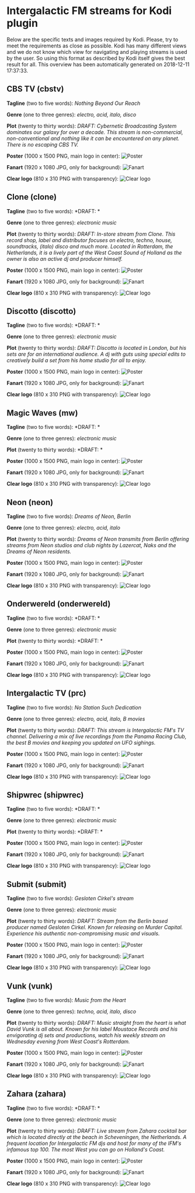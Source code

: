 # Intergalactic FM streams for Kodi plugin

Below are the specific texts and images required by Kodi. Please, try to meet the requirements as close as possible. Kodi has many different views and we do not know which view for navigating and playing streams is used by the user. So using this format as described by Kodi itself gives the best result for all. This overview has been automatically generated on 2018-12-11 17:37:33.

## CBS TV (cbstv)

**Tagline** (two to five words): *Nothing Beyond Our Reach*

**Genre** (one to three genres): *electro, acid, italo, disco*

**Plot** (twenty to thirty words): *DRAFT: Cybernetic Broadcasting System dominates our galaxy for over a decade. This stream is non-commercial, non-conventional and nothing like it can be encountered on any planet. There is no escaping CBS TV.*

**Poster** (1000 x 1500 PNG, main logo in center):
![Poster](../resources/cbstv-poster.png "Poster")

**Fanart** (1920 x 1080 JPG, only for background):
![Fanart](../resources/cbstv-fanart.jpg "Fanart")

**Clear logo** (810 x 310 PNG with transparency):
![Clear logo](cbstv-clearlogo.png "Fanart")

## Clone (clone)

**Tagline** (two to five words): *DRAFT: *

**Genre** (one to three genres): *electronic music*

**Plot** (twenty to thirty words): *DRAFT: In-store stream from Clone. This record shop, label and distributor focuses on electro, techno, house, soundtracks, (italo) disco and much more. Located in Rotterdam, the Netherlands, it is a lively part of the West Coast Sound of Holland as the owner is also an active dj and producer himself.*

**Poster** (1000 x 1500 PNG, main logo in center):
![Poster](../resources/clone-poster.png "Poster")

**Fanart** (1920 x 1080 JPG, only for background):
![Fanart](../resources/clone-fanart.jpg "Fanart")

**Clear logo** (810 x 310 PNG with transparency):
![Clear logo](clone-clearlogo.png "Fanart")

## Discotto (discotto)

**Tagline** (two to five words): *DRAFT: *

**Genre** (one to three genres): *electronic music*

**Plot** (twenty to thirty words): *DRAFT: Discotto is located in London, but his sets are for an international audience. A dj with guts using special edits to creatively build a set from his home studio for all to enjoy.*

**Poster** (1000 x 1500 PNG, main logo in center):
![Poster](../resources/discotto-poster.png "Poster")

**Fanart** (1920 x 1080 JPG, only for background):
![Fanart](../resources/discotto-fanart.jpg "Fanart")

**Clear logo** (810 x 310 PNG with transparency):
![Clear logo](discotto-clearlogo.png "Fanart")

## Magic Waves (mw)

**Tagline** (two to five words): *DRAFT: *

**Genre** (one to three genres): *electronic music*

**Plot** (twenty to thirty words): *DRAFT: *

**Poster** (1000 x 1500 PNG, main logo in center):
![Poster](../resources/mw-poster.png "Poster")

**Fanart** (1920 x 1080 JPG, only for background):
![Fanart](../resources/mw-fanart.jpg "Fanart")

**Clear logo** (810 x 310 PNG with transparency):
![Clear logo](mw-clearlogo.png "Fanart")

## Neon (neon)

**Tagline** (two to five words): *Dreams of Neon, Berlin*

**Genre** (one to three genres): *electro, acid, italo*

**Plot** (twenty to thirty words): *Dreams of Neon transmits from Berlin offering streams from Neon studios and club nights by Lazercat, Naks and the Dreams of Neon residents.*

**Poster** (1000 x 1500 PNG, main logo in center):
![Poster](../resources/neon-poster.png "Poster")

**Fanart** (1920 x 1080 JPG, only for background):
![Fanart](../resources/neon-fanart.jpg "Fanart")

**Clear logo** (810 x 310 PNG with transparency):
![Clear logo](neon-clearlogo.png "Fanart")

## Onderwereld (onderwereld)

**Tagline** (two to five words): *DRAFT: *

**Genre** (one to three genres): *electronic music*

**Plot** (twenty to thirty words): *DRAFT: *

**Poster** (1000 x 1500 PNG, main logo in center):
![Poster](../resources/onderwereld-poster.png "Poster")

**Fanart** (1920 x 1080 JPG, only for background):
![Fanart](../resources/onderwereld-fanart.jpg "Fanart")

**Clear logo** (810 x 310 PNG with transparency):
![Clear logo](onderwereld-clearlogo.png "Fanart")

## Intergalactic TV (prc)

**Tagline** (two to five words): *No Station Such Dedication*

**Genre** (one to three genres): *electro, acid, italo, B movies*

**Plot** (twenty to thirty words): *DRAFT: This stream is Intergalactic FM's TV channel. Delivering a mix of live recordings from the Panama Racing Club, the best B movies and keeping you updated on UFO sighings.*

**Poster** (1000 x 1500 PNG, main logo in center):
![Poster](../resources/prc-poster.png "Poster")

**Fanart** (1920 x 1080 JPG, only for background):
![Fanart](../resources/prc-fanart.jpg "Fanart")

**Clear logo** (810 x 310 PNG with transparency):
![Clear logo](prc-clearlogo.png "Fanart")

## Shipwrec (shipwrec)

**Tagline** (two to five words): *DRAFT: *

**Genre** (one to three genres): *electronic music*

**Plot** (twenty to thirty words): *DRAFT: *

**Poster** (1000 x 1500 PNG, main logo in center):
![Poster](../resources/shipwrec-poster.png "Poster")

**Fanart** (1920 x 1080 JPG, only for background):
![Fanart](../resources/shipwrec-fanart.jpg "Fanart")

**Clear logo** (810 x 310 PNG with transparency):
![Clear logo](shipwrec-clearlogo.png "Fanart")

## Submit (submit)

**Tagline** (two to five words): *Gesloten Cirkel's stream*

**Genre** (one to three genres): *electronic music*

**Plot** (twenty to thirty words): *DRAFT: Stream from the Berlin based producer named Gesloten Cirkel. Known for releasing on Murder Capital. Experience his authentic non-compromising music and visuals.*

**Poster** (1000 x 1500 PNG, main logo in center):
![Poster](../resources/submit-poster.png "Poster")

**Fanart** (1920 x 1080 JPG, only for background):
![Fanart](../resources/submit-fanart.jpg "Fanart")

**Clear logo** (810 x 310 PNG with transparency):
![Clear logo](submit-clearlogo.png "Fanart")

## Vunk (vunk)

**Tagline** (two to five words): *Music from the Heart*

**Genre** (one to three genres): *techno, acid, italo, disco*

**Plot** (twenty to thirty words): *DRAFT: Music straight from the heart is what David Vunk is all about. Known for his label Moustace Records and his envigorating dj sets and productions, watch his weekly stream on Wednesday evening from West Coast's Rotterdam.*

**Poster** (1000 x 1500 PNG, main logo in center):
![Poster](../resources/vunk-poster.png "Poster")

**Fanart** (1920 x 1080 JPG, only for background):
![Fanart](../resources/vunk-fanart.jpg "Fanart")

**Clear logo** (810 x 310 PNG with transparency):
![Clear logo](vunk-clearlogo.png "Fanart")

## Zahara (zahara)

**Tagline** (two to five words): *DRAFT: *

**Genre** (one to three genres): *electronic music*

**Plot** (twenty to thirty words): *DRAFT: Live stream from Zahara cocktail bar which is located directly at the beach in Scheveningen, the Netherlands. A frequent location for Intergalactic FM djs and host for many of the IFM's infamous top 100. The most West you can go on Holland's Coast.*

**Poster** (1000 x 1500 PNG, main logo in center):
![Poster](../resources/zahara-poster.png "Poster")

**Fanart** (1920 x 1080 JPG, only for background):
![Fanart](../resources/zahara-fanart.jpg "Fanart")

**Clear logo** (810 x 310 PNG with transparency):
![Clear logo](zahara-clearlogo.png "Fanart")

